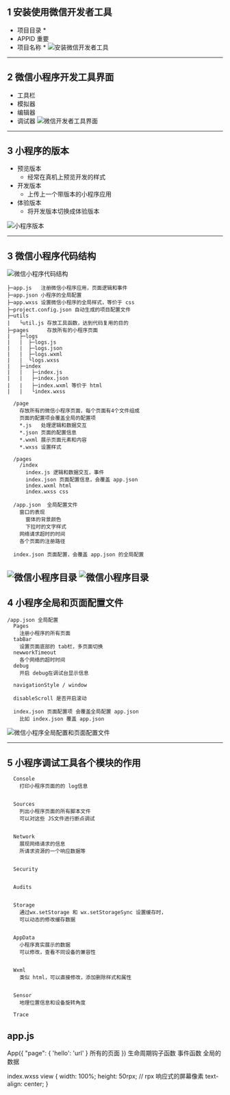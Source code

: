 
## 1 安装使用微信开发者工具
* 项目目录
  * 
* APPID 重要
* 项目名称
  * 
![安装微信开发者工具](images/6.jpg)

---


## 2 微信小程序开发工具界面
* 工具栏
* 模拟器
* 编辑器
* 调试器
![微信开发者工具界面](images/7.jpg)

---


## 3 小程序的版本
* 预览版本
  * 经常在真机上预览开发的样式
* 开发版本
  * 上传上一个带版本的小程序应用
* 体验版本
  * 将开发版本切换成体验版本

![小程序版本](images/version.jpg)

---


## 3 微信小程序代码结构
![微信小程序代码结构](images/8.jpg)
```
├─app.js   注册微信小程序应用，页面逻辑和事件
├─app.json 小程序的全局配置
├─app.wxss 设置微信小程序的全局样式，等价于 css
├─project.config.json 自动生成的项目配置文件
├─utils
|   └util.js 存放工具函数，达到代码复用的目的
├─pages      存放所有的小程序页面
|   ├─logs
|   |  ├─logs.js
|   |  ├─logs.json
|   |  ├─logs.wxml
|   |  └logs.wxss
|   ├─index
|   |   ├─index.js
|   |   ├─index.json
|   |   ├─index.wxml 等价于 html
|   |   └index.wxss

  /page
    存放所有的微信小程序页面，每个页面有4个文件组成
    页面的配置项会覆盖全局的配置项
    *.js   处理逻辑和数据交互
    *.json 页面的配置信息
    *.wxml 展示页面元素和内容
    *.wxss 设置样式

  /pages
    /index
      index.js 逻辑和数据交互，事件
      index.json 页面配置信息，会覆盖 app.json
      index.wxml html
      index.wxss css

  /app.json  全局配置文件
    窗口的表现
      窗体的背景颜色
      下拉时的文字样式
    网络请求超时的时间
    各个页面的注册路径

  index.json 页面配置，会覆盖 app.json 的全局配置
```

![微信小程序目录](images/file.jpg)
![微信小程序目录](images/10.jpg)
---


## 4 小程序全局和页面配置文件
```
/app.json 全局配置
  Pages
    注册小程序的所有页面
  tabBar
    设置页面底部的 tab栏，多页面切换
  newworkTimeout
    各个网络的超时时间
  debug
    开启 debug在调试台显示信息

  navigationStyle / window

  disableScroll 是否开启滚动

  index.json 页面配置项 会覆盖全局配置 app.json
    比如 index.json 覆盖 app.json
```

![微信小程序全局配置和页面配置文件](images/9.jpg)

---


## 5 小程序调试工具各个模块的作用
```
  Console
    打印小程序页面的的 log信息

  
  Sources
    列出小程序页面的所有脚本文件
    可以对这些 JS文件进行断点调试


  Network
    展现网络请求的信息
    所请求资源的一个响应数据等


  Security


  Audits

 
  Storage
    通过wx.setStorage 和 wx.setStorageSync 设置缓存时，
    可以动态的修改缓存数据


  AppData
    小程序真实展示的数据
    可以修改，查看不同设备的兼容性


  Wxml
    类似 html，可以直接修改，添加删除样式和属性


  Sensor
    地理位置信息和设备旋转角度

  Trace

```

## app.js
  App({
    "page": {
      'hello': 'url'
    } 所有的页面
  })
    生命周期钩子函数
    事件函数
    全局的数据

  index.wxss
    view {
      width: 100%;
      height: 50rpx; // rpx 响应式的屏幕像素
      text-align: center;
    }